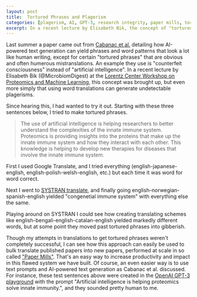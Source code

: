 ```yaml
---
layout: post
title:  Tortured Phrases and Plagerism
categories: [plagerism, AI, GPT-3, research integrity, paper mills, tortured phrases]
excerpt: In a recent lecture by Elisabeth Bik, the concept of "tortured phrases" came up. What are they, and can I make them? 
---
```


Last summer a paper came out from [Cabanac et al.](https://arxiv.org/abs/2107.06751) detailing how AI-powered text generation can yield phrases and word patterns that look a lot like human writing, except for certain "tortured phrases" that are obvious and often humerous mistranslations. An example they use is "counterfeit consciousness" instead of "artificial intelligence". In a recent lecture by Elisabeth Bik (@MicrobiomDigest) at the [Lorentz Center Workshop on Proteomics and Machine Learning](https://www.lorentzcenter.nl/proteomics-and-machine-learning.html), this concept was brought up, but even more simply that using word translations can generate undetectable plagerisms. 

Since hearing this, I had wanted to try it out. Starting with these three sentences below, I tried to make tortured phrases.

>The use of artificial intelligence is helping researchers to better understand the complexities of the innate immune system. Proteomics is providing insights into the proteins that make up the innate immune system and how they interact with each other. This knowledge is helping to develop new therapies for diseases that involve the innate immune system.

First I used Google Translate, and I tried everything (english-japanese-english, english-polish-welsh-english, etc.) but each time it was word for word correct.

Next I went to [SYSTRAN translate](https://www.systran.net/en/translate/), and finally going english-norwegian-spanish-english yielded "congenetial immune system" with everything else the same.

Playing around on SYSTRAN I could see how creating translating schemes like english-bengali-english-catalan-english yielded markedly different words, but at some point they moved past tortured phrases into gibberish.

Though my attempts in translations to get tortured phrases weren't completely successful, I can see how this approach can easily be used to bulk translate published papers into new papers, performed at scale in so called ["Paper Mills"](https://www.nature.com/articles/d41586-021-00733-5). That's an easy way to increase productivity and impact in this flawed system we have built. Of course, an even easier way is to use text prompts and AI-powered text generation as Cabanac et al. discussed. For instance, these test sentences above were created in the [OpenAI GPT-3 playground](https://beta.openai.com/playground) with the prompt "Artificial intelligence is helping proteomics solve innate immunity.", and they sounded pretty human to me.


&nbsp;  
&nbsp;  
&nbsp;  
